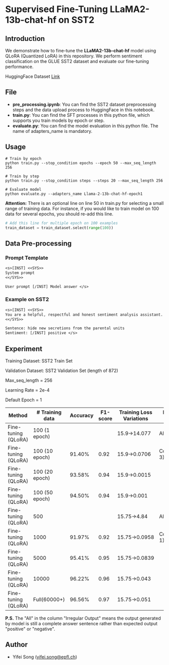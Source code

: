 # Supervised Fine-Tuning LLaMA2-13b-chat-hf on SST2

## Introduction

We demonstrate how to fine-tune the **LLaMA2-13b-chat-hf** model using QLoRA (Quantized LoRA) in this repository. We perform sentiment classification on the GLUE SST2 dataset and evaluate our fine-tuning performance.

HuggingFace Dataset [Link](https://huggingface.co/datasets/OneFly7/llama2-SST2-SFT-with-system-prompt/viewer/default/train?row=0)



## File

- **pre_processing.ipynb**: You can find the SST2 dataset preprocessing steps and the data upload process to HuggingFace in this notebook.
- **train.py**: You can find the SFT processes in this python file, which supports you train models by epoch or step.
- **evaluate.py**: You can find the model evaluation in this python file. The name of adapters_name is mandatory.

## Usage

```shell
# Train by epoch
python train.py --stop_condition epochs --epoch 50 --max_seq_length 256

# Train by step 
python train.py --stop_condition steps --steps 20 --max_seq_length 256

# Evaluate model
python evaluate.py --adapters_name Llama-2-13b-chat-hf-epoch1

```

**Attention:** There is an optional line on line 50 in train.py for selecting a small range of training data. For instance, if you would like to train model on 100 data for several epochs, you should re-add this line.

```python
# Add this line for multiple epoch on 100 examples
train_dataset = train_dataset.select(range(100))
```



## Data Pre-processing

### Prompt Template

```tex
<s>[INST] <<SYS>>
System prompt
<</SYS>>

User prompt [/INST] Model answer </s>
```

### Example on SST2

```tex
<s>[INST] <<SYS>>
You are a helpful, respectful and honest sentiment analysis assistant. And you are supposed to classify the sentiment of the sentence into one of the following categories: 'positive' or 'negative'.
<</SYS>>

Sentence: hide new secretions from the parental units 
Sentiment: [/INST] positive </s>

```

## Experiment

Training Dataset: SST2 Train Set

Validation Dataset: SST2 Validation Set (length of 872)

Max_seq_length = 256

Learning Rate = 2e-4

Default Epoch = 1

| Method              | # Training data | Accuracy | F1-score | Training Loss Variations | Irregular Output  |
| ------------------- | --------------- | -------- | -------- | ------------------------ | ----------------- |
| Fine-tuning (QLoRA) | 100 (1 epoch)   |          |          | 15.9→14.077              | All               |
| Fine-tuning (QLoRA) | 100 (10 epoch)  | 91.40%   | 0.92     | 15.9→0.0706              | Counter({'i': 3}) |
| Fine-tuning (QLoRA) | 100 (20 epoch)  | 93.58%   | 0.94     | 15.9→0.0015              |                   |
| Fine-tuning (QLoRA) | 100 (50 epoch)  | 94.50%   | 0.94     | 15.9→0.001               |                   |
| Fine-tuning (QLoRA) | 500             |          |          | 15.75→4.84               | All               |
| Fine-tuning (QLoRA) | 1000            | 91.97%   | 0.92     | 15.75→0.0958             | Counter({'i': 1}) |
| Fine-tuning (QLoRA) | 5000            | 95.41%   | 0.95     | 15.75→0.0839             |                   |
| Fine-tuning (QLoRA) | 10000           | 96.22%   | 0.96     | 15.75→0.043              |                   |
| Fine-tuning (QLoRA) | Full(60000+)    | 96.56%   | 0.97     | 15.75→0.051              |                   |

**P.S.** The "All" in the column "Irregular Output" means the output generated by model is still a complete answer sentence rather than expected output "positive" or "negative".



## Author

- Yifei Song (yifei.song@epfl.ch)
